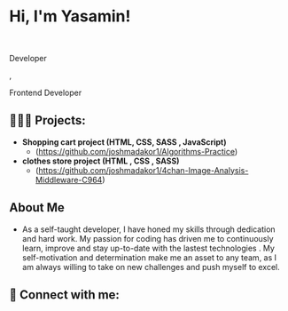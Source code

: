 <h1>Hi, I'm Yasamin! </h1> <br/> <p>Developer </p>,<p>Frontend Developer</p>

<h2>👩🏻‍💻 Projects:</h2>

- <b>Shopping cart project (HTML, CSS, SASS , JavaScript)</b>
  - (https://github.com/joshmadakor1/Algorithms-Practice)
- <b>clothes store project (HTML , CSS , SASS)</b>
  - (https://github.com/joshmadakor1/4chan-Image-Analysis-Middleware-C964) 


<h2>About Me</h2>

- As a self-taught developer, I have honed my skills through dedication and hard work. My passion for coding has driven me to continuously learn, improve and stay up-to-date with the lastest technologies . My self-motivation and determination make me an asset to any team, as I am always willing to take on new challenges and push myself to excel.

<h2> 🤳 Connect with me:</h2>

[instagram]: https://www.instagram.com/yassamin_p

